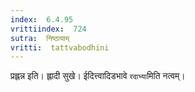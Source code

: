```yaml
---
index:  6.4.95
vrittiindex:  724
sutra:  निष्ठायाम्
vritti:  tattvabodhini 
---
```


प्रह्लन्न इति। ह्लादी सुखे। ईदित्त्वादिडभावे `रदाभ्या`मिति नत्वम्। 

